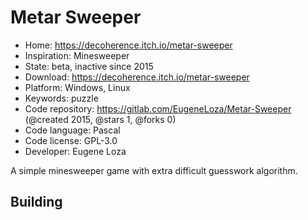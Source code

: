 # Metar Sweeper

- Home: https://decoherence.itch.io/metar-sweeper
- Inspiration: Minesweeper
- State: beta, inactive since 2015
- Download: https://decoherence.itch.io/metar-sweeper
- Platform: Windows, Linux
- Keywords: puzzle
- Code repository: https://gitlab.com/EugeneLoza/Metar-Sweeper (@created 2015, @stars 1, @forks 0)
- Code language: Pascal
- Code license: GPL-3.0
- Developer: Eugene Loza

A simple minesweeper game with extra difficult guesswork algorithm.

## Building
